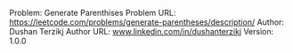 Problem: Generate Parenthises
Problem URL: https://leetcode.com/problems/generate-parentheses/description/
Author: Dushan Terzikj
Author URL: www.linkedin.com/in/dushanterzikj
Version: 1.0.0